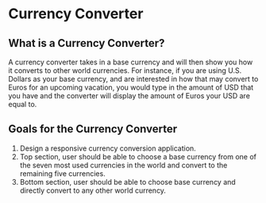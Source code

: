 # Currency Converter

## What is a Currency Converter?
A currency converter takes in a base currency and will then show you how it converts to other world currencies. For instance, if you are using U.S. Dollars as your base currency, and are interested in how that may convert to Euros for an upcoming vacation, you would type in the amount of USD that you have and the converter will display the amount of Euros your USD are equal to.


## Goals for the Currency Converter
1. Design a responsive currency conversion application.
2. Top section, user should be able to choose a base currency from one of the seven most used currencies in the world and convert to the remaining five currencies.
3. Bottom section, user should be able to choose base currency and directly convert to any other world currency.
